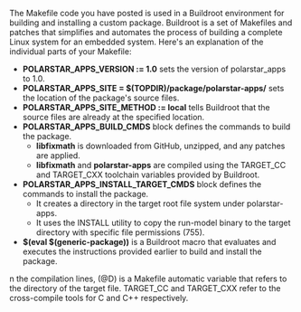 The Makefile code you have posted is used in a Buildroot environment for building and installing a custom package. Buildroot is a set of Makefiles and patches that simplifies and automates the process of building a complete Linux system for an embedded system.
Here's an explanation of the individual parts of your Makefile:
- **POLARSTAR_APPS_VERSION := 1.0** sets the version of polarstar_apps to 1.0.
- **POLARSTAR_APPS_SITE = $(TOPDIR)/package/polarstar-apps/** sets the location of the package's source files.
- **POLARSTAR_APPS_SITE_METHOD := local** tells Buildroot that the source files are already at the specified location.
- **POLARSTAR_APPS_BUILD_CMDS** block defines the commands to build the package.
  - **libfixmath** is downloaded from GitHub, unzipped, and any patches are applied.
  - **libfixmath** and **polarstar-apps** are compiled using the TARGET_CC and TARGET_CXX toolchain variables provided by Buildroot.
- **POLARSTAR_APPS_INSTALL_TARGET_CMDS** block defines the commands to install the package.
  - It creates a directory in the target root file system under polarstar-apps.
  - It uses the INSTALL utility to copy the run-model binary to the target directory with specific file permissions (755).
- **$(eval $(generic-package))** is a Buildroot macro that evaluates and executes the instructions provided earlier to build and install the package.

n the compilation lines, (@D) is a Makefile automatic variable that refers to the directory of the target file. TARGET_CC and TARGET_CXX refer to the cross-compile tools for C and C++ respectively.